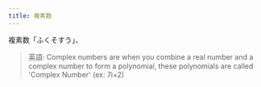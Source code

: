 ```yaml
---
title: 複素数
---
```

複素数「ふくそすう」、

> 英語: Complex numbers are when you combine a real number and a complex number to form a polynomial, these polynomials are called 'Complex Number' (ex: 7i+2)